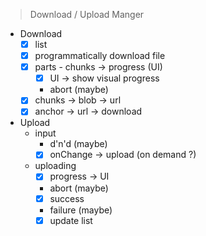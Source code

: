 > Download / Upload Manger

- Download
	- [x] list
	- [x] programmatically download file
	- [x] parts - chunks -> progress (UI)
		- [x] UI -> show visual progress
		- abort (maybe)
	- [x] chunks -> blob -> url
	- [x] anchor -> url -> download
- Upload
	- input
		- d'n'd (maybe)
		- [x] onChange -> upload (on demand ?)
	- uploading
		- [x] progress -> UI
		- abort (maybe)
		- [x] success
		- failure (maybe)
		- [x] update list